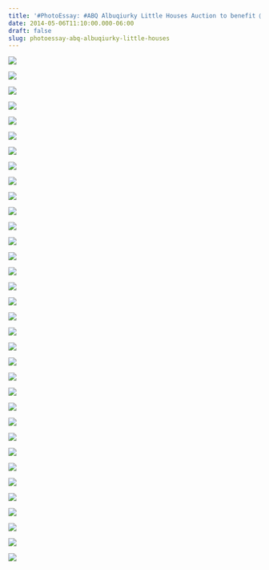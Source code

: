 ```yaml
---
title: '#PhotoEssay: #ABQ Albuqiurky Little Houses Auction to benefit @OFFcommunity'
date: 2014-05-06T11:10:00.000-06:00
draft: false
slug: photoessay-abq-albuqiurky-little-houses
---
```


![](/images/blog/legacy/DSC01516+%2528Medium%2529.JPG)

  

![](/images/blog/legacy/DSC01508+%28Medium%29.JPG)

  

![](/images/blog/legacy/DSC01509+(Medium).JPG)

  

![](/images/blog/legacy/DSC01510+(Medium).JPG)

  

![](/images/blog/legacy/DSC01511+(Medium).JPG)

  

![](/images/blog/legacy/DSC01512+(Medium).JPG)

  

![](/images/blog/legacy/DSC01514+(Medium).JPG)

  

![](/images/blog/legacy/DSC01519+(Medium).JPG)

  

![](/images/blog/legacy/DSC01520+(Medium).JPG)

  

![](/images/blog/legacy/DSC01522+(Medium).JPG)

  

![](/images/blog/legacy/DSC01523+(Medium).JPG)

  

![](/images/blog/legacy/DSC01524+(Medium).JPG)

  

![](/images/blog/legacy/DSC01525+(Medium).JPG)

  

![](/images/blog/legacy/DSC01526+(Medium).JPG)

  

![](/images/blog/legacy/DSC01527+(Medium).JPG)

  

![](/images/blog/legacy/DSC01528+(Medium).JPG)

  

![](/images/blog/legacy/DSC01530+(Medium).JPG)

  

![](/images/blog/legacy/DSC01531+(Medium).JPG)

  

![](/images/blog/legacy/DSC01532+(Medium).JPG)

  

![](/images/blog/legacy/DSC01533+(Medium).JPG)

  

![](/images/blog/legacy/DSC01534+(Medium).JPG)

  

![](/images/blog/legacy/DSC01535+(Medium).JPG)

  

![](/images/blog/legacy/DSC01538+(Medium).JPG)

  

![](/images/blog/legacy/DSC01539+(Medium).JPG)

  

![](/images/blog/legacy/DSC01540+(Medium).JPG)

  

![](/images/blog/legacy/DSC01541+(Medium).JPG)

  

![](/images/blog/legacy/DSC01542+(Medium).JPG)

  

![](/images/blog/legacy/DSC01543+(Medium).JPG)

  

![](/images/blog/legacy/DSC01545+(Medium).JPG)

  

![](/images/blog/legacy/DSC01546+(Medium).JPG)

  

![](/images/blog/legacy/DSC01547+(Medium).JPG)

  

![](/images/blog/legacy/DSC01550+(Medium).JPG)

  

![](/images/blog/legacy/DSC01551+(Medium).JPG)

  

![](/images/blog/legacy/DSC01552+(Medium).JPG)